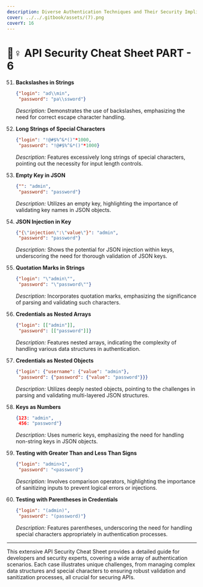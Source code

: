 ```yaml
---
description: Diverse Authentication Techniques and Their Security Implications (continued)
cover: ../../.gitbook/assets/(7).png
coverY: 16
---
```


# 🧞♀ API Security Cheat Sheet PART - 6

51. **Backslashes in Strings**

    ```json
    {"login": "ad\\min",
     "password": "pa\\ssword"}
    ```

    _Description:_ Demonstrates the use of backslashes, emphasizing the need for correct escape character handling.
52. **Long Strings of Special Characters**

    ```json
    {"login": "!@#$%^&*()"*1000,
     "password": "!@#$%^&*()"*1000}
    ```

    _Description:_ Features excessively long strings of special characters, pointing out the necessity for input length controls.
53. **Empty Key in JSON**

    ```json
    {"": "admin",
     "password": "password"}
    ```

    _Description:_ Utilizes an empty key, highlighting the importance of validating key names in JSON objects.
54. **JSON Injection in Key**

    ```json
    {"{\"injection\":\"value\"}": "admin",
     "password": "password"}
    ```

    _Description:_ Shows the potential for JSON injection within keys, underscoring the need for thorough validation of JSON keys.
55. **Quotation Marks in Strings**

    ```json
    {"login": "\"admin\"",
     "password": "\"password\""}
    ```

    _Description:_ Incorporates quotation marks, emphasizing the significance of parsing and validating such characters.
56. **Credentials as Nested Arrays**

    ```json
    {"login": [["admin"]],
     "password": [["password"]]}
    ```

    _Description:_ Features nested arrays, indicating the complexity of handling various data structures in authentication.
57. **Credentials as Nested Objects**

    ```json
    {"login": {"username": {"value": "admin"},
     "password": {"password": {"value": "password"}}}
    ```

    _Description:_ Utilizes deeply nested objects, pointing to the challenges in parsing and validating multi-layered JSON structures.
58. **Keys as Numbers**

    ```json
    {123: "admin",
     456: "password"}
    ```

    _Description:_ Uses numeric keys, emphasizing the need for handling non-string keys in JSON objects.
59. **Testing with Greater Than and Less Than Signs**

    ```json
    {"login": "admin>1",
     "password": "<password"}
    ```

    _Description:_ Involves comparison operators, highlighting the importance of sanitizing inputs to prevent logical errors or injections.
60. **Testing with Parentheses in Credentials**

    ```json
    {"login": "(admin)",
     "password": "(password)"}
    ```

    _Description:_ Features parentheses, underscoring the need for handling special characters appropriately in authentication processes.

***

This extensive API Security Cheat Sheet provides a detailed guide for developers and security experts, covering a wide array of authentication scenarios. Each case illustrates unique challenges, from managing complex data structures and special characters to ensuring robust validation and sanitization processes, all crucial for securing APIs.
